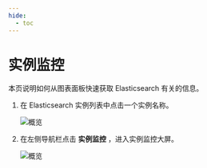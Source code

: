 ```yaml
---
hide:
  - toc
---
```


# 实例监控

本页说明如何从图表面板快速获取 Elasticsearch 有关的信息。

1. 在 Elasticsearch 实例列表中点击一个实例名称。

    ![概览](https://docs.daocloud.io/daocloud-docs-images/docs/zh/docs/middleware/elasticsearch/images/list01.png)

2. 在左侧导航栏点击 __实例监控__ ，进入实例监控大屏。

    ![概览](https://docs.daocloud.io/daocloud-docs-images/docs/zh/docs/middleware/elasticsearch/images/monitor01.png)
